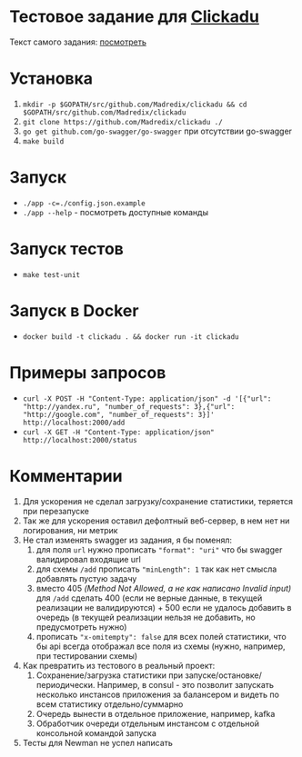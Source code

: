 # Тестовое задание для [Clickadu](https://clickadu.com/)

Текст самого задания: [посмотреть](/task.md)

# Установка
1. `mkdir -p $GOPATH/src/github.com/Madredix/clickadu && cd $GOPATH/src/github.com/Madredix/clickadu`
2. `git clone https://github.com/Madredix/clickadu ./`
3. `go get github.com/go-swagger/go-swagger` при отсутствии go-swagger
4. `make build`

# Запуск
* `./app -c=./config.json.example`
* `./app --help` - посмотреть доступные команды

# Запуск тестов
* `make test-unit`

# Запуск в Docker
* `docker build -t clickadu . && docker run -it clickadu`

# Примеры запросов
* `curl -X POST -H "Content-Type: application/json" -d '[{"url": "http://yandex.ru", "number_of_requests": 3},{"url": "http://google.com", "number_of_requests": 3}]' http://localhost:2000/add`
* `curl -X GET -H "Content-Type: application/json" http://localhost:2000/status`

# Комментарии
1. Для ускорения не сделал загрузку/сохранение статистики, теряется при перезапуске
2. Так же для ускорения оставил дефолтный веб-сервер, в нем нет ни логирования, ни метрик
3. Не стал изменять swagger из задания, я бы поменял:
    1. для поля `url` нужно прописать `"format": "uri"` что бы swagger валидировал входящие url
    2. для схемы `/add` прописать `"minLength": 1` так как нет смысла добавлять пустую задачу 
    3. вместо 405 _(Method Not Allowed, а не как написано Invalid input)_ для `/add` сделать 400 (если не верные данные, в текущей реализации не валидируются) + 500 если не удалось добавить в очередь (в текущей реализации нельзя не добавить, но предусмотреть нужно)
    4. прописать `"x-omitempty": false` для всех полей статистики, что бы api всегда отображал все поля из схемы (нужно, например, при тестировании схемы)
4. Как превратить из тестового в реальный проект:
    1. Сохранение/загрузка статистики при запуске/остановке/периодически. Например, в consul - это позволит запускать несколько инстансов приложения за балансером и видеть по всем статистику отдельно/суммарно
    2. Очередь вынести в отдельное приложение, например, kafka
    3. Обработчик очереди отдельным инстансом с отдельной консольной командой запуска
5. Тесты для Newman не успел написать